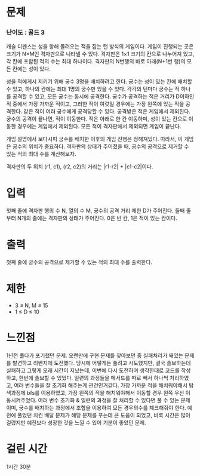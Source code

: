 # 문제

### 난이도 : 골드 3

캐슬 디펜스는 성을 향해 몰려오는 적을 잡는 턴 방식의 게임이다. 게임이 진행되는 곳은 크기가 N×M인 격자판으로 나타낼 수 있다. 격자판은 1×1 크기의 칸으로 나누어져 있고, 각 칸에 포함된 적의 수는 최대 하나이다. 격자판의 N번행의 바로 아래(N+1번 행)의 모든 칸에는 성이 있다.

성을 적에게서 지키기 위해 궁수 3명을 배치하려고 한다. 궁수는 성이 있는 칸에 배치할 수 있고, 하나의 칸에는 최대 1명의 궁수만 있을 수 있다. 각각의 턴마다 궁수는 적 하나를 공격할 수 있고, 모든 궁수는 동시에 공격한다. 궁수가 공격하는 적은 거리가 D이하인 적 중에서 가장 가까운 적이고, 그러한 적이 여럿일 경우에는 가장 왼쪽에 있는 적을 공격한다. 같은 적이 여러 궁수에게 공격당할 수 있다. 공격받은 적은 게임에서 제외된다. 궁수의 공격이 끝나면, 적이 이동한다. 적은 아래로 한 칸 이동하며, 성이 있는 칸으로 이동한 경우에는 게임에서 제외된다. 모든 적이 격자판에서 제외되면 게임이 끝난다.

게임 설명에서 보다시피 궁수를 배치한 이후의 게임 진행은 정해져있다. 따라서, 이 게임은 궁수의 위치가 중요하다. 격자판의 상태가 주어졌을 때, 궁수의 공격으로 제거할 수 있는 적의 최대 수를 계산해보자.

격자판의 두 위치 (r1, c1), (r2, c2)의 거리는 |r1-r2| + |c1-c2|이다.

# 입력

첫째 줄에 격자판 행의 수 N, 열의 수 M, 궁수의 공격 거리 제한 D가 주어진다. 둘째 줄부터 N개의 줄에는 격자판의 상태가 주어진다. 0은 빈 칸, 1은 적이 있는 칸이다.

# 출력

첫째 줄에 궁수의 공격으로 제거할 수 있는 적의 최대 수를 출력한다.

# 제한

- 3 ≤ N, M ≤ 15
- 1 ≤ D ≤ 10

# 느낀점

1년전 풀다가 포기했던 문제. 오랜만에 구현 문제를 찾아보던 중 실패처리가 돼있는 문제를 발견하고 리벤지에 도전했다.
당시에 어떻게든 풀려고 시도했지만, 결국 솔브하는데 실패하고 그렇게 오래 시간이 지났는데, 이번에 다시 도전하며 생각한대로 코드를 작성하고, 한번에 솔브할 수 있었다. 일련의 과정들을 메서드를 따로 빼서 하나씩 처리하였고, 여러 변수들을 잘 초기화 해주는게 관건인거같다. 가장 가까운 적을 해치워야해서 탐색과정에 bfs를 이용하였고, 가장 왼쪽의 적을 해치워야해서 이동할 경우 왼쪽 우선 이동시켜주었다. 여러 변수 초기화 & 일련의 과정을 잘 처리할 수 있다면 풀 수 있는 문제이며, 궁수를 배치하는 과정에서 조합을 이용하여 모든 경우의수를 체크해줘야 한다. 예전에 풀었던 치킨 배달 문제가 해당 문제를 푸는데 큰 도움이 되었고, 비록 시간은 많이 걸렸지만 예전보다 성장한 것을 느낄 수 있어 기분이 좋았던 문제.

# 걸린 시간

1시간 30분
